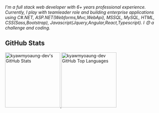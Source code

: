 *I'm a full stack web developer with 6+ years professional experience. Currently, I play with teamleader role and building enterprise applications using C#.NET, ASP.NET(Webforms,Mvc,WebApi), MSSQL, MySQL, HTML, CSS(Sass,Bootstrap), Javascript(Jquery,Angular,React,Typescript).
I :heart_eyes: a challenge and coding.*

## GitHub Stats

<a href="https://github.com/kyawmyoaung-dev">
  <img height="180em" src="https://github-readme-stats.vercel.app/api?username=kyawmyoaung-dev&show_icons=true&theme=shades-of-purple&count_private=true" alt="kyawmyoaung-dev's GitHub Stats" />
  <img height="180em" src="https://github-readme-stats.vercel.app/api/top-langs/?username=kyawmyoaung-dev&theme=shades-of-purple&layout=compact" 
    alt="kyawmyoaung-dev GitHub Top Languages" />
</a>
